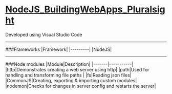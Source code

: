 # [NodeJS_BuildingWebApps_Pluralsight](https://www.pluralsight.com/courses/building-web-apps-nodejs)

Developed using Visual Studio Code

---

###Frameworks
|Framework|
|---------|
|NodeJS|

---

###Node modules
|Module|Description|
|-------|-----------|
|http|Demonstrates creating a web server using http|
|path|Used for handling and transforming file paths |
|fs|Reading json files|
|CommonJS|Creating, exporting & importing custom modules|
|nodemon|Checks for changes in server config and restarts the server|

